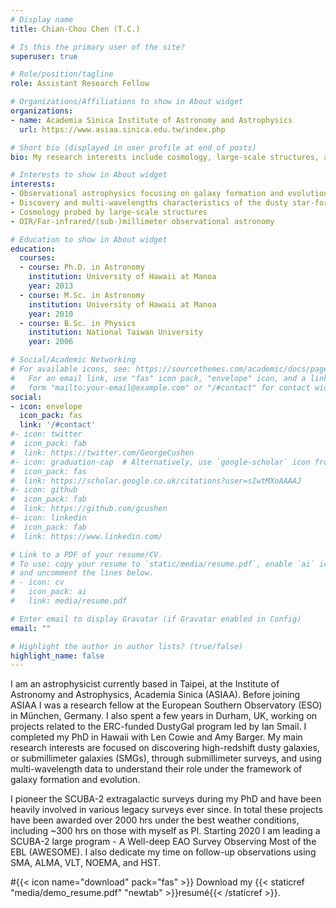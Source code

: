 ```yaml
---
# Display name
title: Chian-Chou Chen (T.C.)

# Is this the primary user of the site?
superuser: true

# Role/position/tagline
role: Assistant Research Fellow

# Organizations/Affiliations to show in About widget
organizations:
- name: Academia Sinica Institute of Astronomy and Astrophysics
  url: https://www.asiaa.sinica.edu.tw/index.php

# Short bio (displayed in user profile at end of posts)
bio: My research interests include cosmology, large-scale structures, and galaxy formation and evolution.

# Interests to show in About widget
interests:
- Observational astrophysics focusing on galaxy formation and evolution
- Discovery and multi-wavelengths characteristics of the dusty star-forming galaxies
- Cosmology probed by large-scale structures
- OIR/Far-infrared/(sub-)millimeter observational astronomy

# Education to show in About widget
education:
  courses:
  - course: Ph.D. in Astronomy
    institution: University of Hawaii at Manoa
    year: 2013
  - course: M.Sc. in Astronomy
    institution: University of Hawaii at Manoa
    year: 2010
  - course: B.Sc. in Physics
    institution: National Taiwan University
    year: 2006

# Social/Academic Networking
# For available icons, see: https://sourcethemes.com/academic/docs/page-builder/#icons
#   For an email link, use "fas" icon pack, "envelope" icon, and a link in the
#   form "mailto:your-email@example.com" or "/#contact" for contact widget.
social:
- icon: envelope
  icon_pack: fas
  link: '/#contact'
#- icon: twitter
#  icon_pack: fab
#  link: https://twitter.com/GeorgeCushen
#- icon: graduation-cap  # Alternatively, use `google-scholar` icon from `ai` icon pack
#  icon_pack: fas
#  link: https://scholar.google.co.uk/citations?user=sIwtMXoAAAAJ
#- icon: github
#  icon_pack: fab
#  link: https://github.com/gcushen
#- icon: linkedin
#  icon_pack: fab
#  link: https://www.linkedin.com/

# Link to a PDF of your resume/CV.
# To use: copy your resume to `static/media/resume.pdf`, enable `ai` icons in `params.toml`, 
# and uncomment the lines below.
# - icon: cv
#   icon_pack: ai
#   link: media/resume.pdf

# Enter email to display Gravatar (if Gravatar enabled in Config)
email: ""

# Highlight the author in author lists? (true/false)
highlight_name: false
---
```


I am an astrophysicist currently based in Taipei, at the Institute of Astronomy and Astrophysics, Academia Sinica (ASIAA). Before joining ASIAA I was a research fellow at the European Southern Observatory (ESO) in München, Germany. I also spent a few years in Durham, UK, working on projects related to the ERC-funded DustyGal program led by Ian Smail. I completed my PhD in Hawaii with Len Cowie and Amy Barger. My main research interests are focused on discovering high-redshift dusty galaxies, or submillimeter galaxies (SMGs), through submillimeter surveys, and using multi-wavelength data to understand their role under the framework of galaxy formation and evolution.

I pioneer the SCUBA-2 extragalactic surveys during my PhD and have been heavily involved in various legacy surveys ever since. In total these projects have been awarded over 2000 hrs under the best weather conditions, including ~300 hrs on those with myself as PI. Starting 2020 I am leading a SCUBA-2 large program - A Well-deep EAO Survey Observing Most of the EBL (AWESOME). I also dedicate my time on follow-up observations using SMA, ALMA, VLT, NOEMA, and HST.   

#{{< icon name="download" pack="fas" >}} Download my {{< staticref "media/demo_resume.pdf" "newtab" >}}resumé{{< /staticref >}}.
